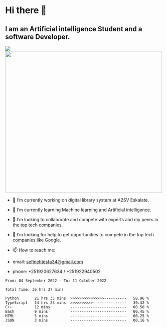 # Hi there 👋
## I am an Artificial intelligence Student and a software Developer.
<img src = "https://github-readme-stats.vercel.app/api?username=sefinehtesfa34&&show_icons=true&title_color=ffffff&icon_color=bb2acf&text_color=daf7dc&bg_color=151515"/>
<img src="https://wakatime.com/share/@sefinehtesfa34/ae9674e3-b462-4438-9120-52fc3d0ffbbb.png" width ="500" height = "450"/>

- 🔭 I’m currently working on digital library system at A2SV Eskalate.
- 🌱 I’m currently learning Machine learning and Artificial intelligence.
- 👯 I’m looking to collaborate and compete with experts and my peers in the top tech companies.
- 🤔 I’m looking for help to get opportunities to compete in the top tech companies like Google.

- 📫 How to reach me: 
- email: sefinehtesfa34@gmail.com
- phone: +251920627634 / +251922940502
<!--START_SECTION:waka-->

```text
From: 04 September 2022 - To: 11 October 2022

Total Time: 36 hrs 37 mins

Python       21 hrs 35 mins  >>>>>>>>>>>>>>>----------   58.96 %
TypeScript   14 hrs 23 mins  >>>>>>>>>>---------------   39.32 %
C++          12 mins         -------------------------   00.58 %
Bash         9 mins          -------------------------   00.45 %
HTML         5 mins          -------------------------   00.25 %
JSON         3 mins          -------------------------   00.16 %
```

<!--END_SECTION:waka-->
